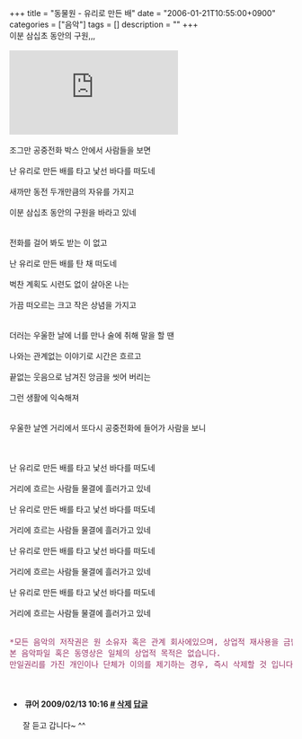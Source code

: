 +++
title = "동물원 - 유리로 만든 배"
date = "2006-01-21T10:55:00+0900"
categories = ["음악"]
tags = []
description = ""
+++
<span class="copyright_entry" style="display:block;" title="동물원 - 유리로 만든 배@@**@@http://shed.egloos.com/1238423"></span>이분 삼십초 동안의 구원,,,
<br>
<br>
<embed src="http://pds2.egloos.com/pds/1/200601/21/82/1.psd" type="audio/mpeg" autostart="0" loop="true">
<br>
<br>조그만 공중전화 박스 안에서 사람들을 보면
<br>
<br>난 유리로 만든 배를 타고 낯선 바다를 떠도네
<br>
<br>새까만 동전 두개만큼의 자유를 가지고
<br>
<br>이분 삼십초 동안의 구원을 바라고 있네
<br>
<br>
<br>전화를 걸어 봐도 받는 이 없고
<br>
<br>난 유리로 만든 배를 탄 채 떠도네
<br>
<br>벅찬 계획도 시련도 없이 살아온 나는
<br>
<br>가끔 떠오르는 크고 작은 상념을 가지고
<br>
<br>
<br>더러는 우울한 날에 너를 만나 술에 취해 말을 할 땐
<br>
<br>나와는 관계없는 이야기로 시간은 흐르고
<br>
<br>끝없는 웃음으로 남겨진 앙금을 씻어 버리는
<br>
<br>그런 생활에 익숙해져
<br>
<br>
<br>우울한 날엔 거리에서 또다시 공중전화에 들어가 사람을 보니
<br>
<br>
<br>
<br>난 유리로 만든 배를 타고 낯선 바다를 떠도네
<br>
<br>거리에 흐르는 사람들 물결에 흘러가고 있네
<br>
<br>난 유리로 만든 배를 타고 낯선 바다를 떠도네
<br>
<br>거리에 흐르는 사람들 물결에 흘러가고 있네
<br>
<br>난 유리로 만든 배를 타고 낯선 바다를 떠도네
<br>
<br>거리에 흐르는 사람들 물결에 흘러가고 있네
<br>
<br>난 유리로 만든 배를 타고 낯선 바다를 떠도네
<br>
<br>거리에 흐르는 사람들 물결에 흘러가고 있네
<br>
<br>
<pre><span style="color: rgb(153, 51, 102);">*모든 음악의 저작권은 원 소유자 혹은 관계 회사에있으며, 상업적 재사용을 금합니다. <br>본 음악파일 혹은 동영상은 일체의 상업적 목적은 없습니다. <br>만일권리를 가진 개인이나 단체가 이의를 제기하는 경우, 즉시 삭제할 것 입니다*</span></pre>
<br> 
<!--
       <rdf:RDF xmlns:rdf="http://www.w3.org/1999/02/22-rdf-syntax-ns#"
		    xmlns:dc="http://purl.org/dc/elements/1.1/"
		    xmlns:trackback="http://madskills.com/public/xml/rss/module/trackback/">
       <rdf:Description
	        rdf:about="http://shed.egloos.com/1238423"
	        dc:identifier="http://shed.egloos.com/1238423"
	        dc:title="동물원 - 유리로 만든 배"
	        trackback:ping="http://shed.egloos.com/tb/1238423"/>
       </rdf:RDF>
       -->

<ul><li class="comment_item"> <h4 class="comment_writer_info"> <span class="comment_gravatar"><img src="http://md.egloos.com/img/eg/profile_anonymous.jpg" alt=""></span> <span class="comment_writer">큐어</span> <span class="comment_datetime" title="2009/02/13 10:16">2009/02/13 10:16</span> <span class="comment_link"><a name="7172801" href="http://shed.egloos.com/1238423#7172801" title="#">#</a> </span> <span class="comment_admin"> <a href="#" onclick="delComment_view('a0003782','1238423','7172801','','','0'); return false;">삭제</a> <a href="javascript:;" onclick="replyComment('replyform1238423','1238423','7172801',5,'','http://', '', 'http://shed.egloos.com/1238423#cmt','','0'); return false;" title="답글">답글</a> </span> <span class="comment_security"></span> </h4>
 <div id="comment_7172801">
  잘 듣고 갑니다~ ^^
 </div> 
 <div id="reply1238423_7172801" class="comment_write reply_write" style="display:none;"></div> </li></ul>
